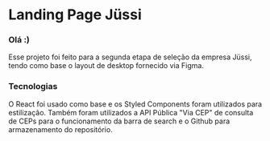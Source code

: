 # Landing Page Jüssi
### Olá :) 
Esse projeto foi feito para a segunda etapa de seleção da empresa Jüssi, tendo como base o layout de desktop fornecido via Figma.

### Tecnologias
O React foi usado como base e os Styled Components foram utilizados para estilização.
Também foram utilizados a API Pública "Via CEP" de consulta de CEPs para o funcionamento da barra de search e o Github para armazenamento do repositório.